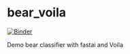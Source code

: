 # bear_voila
[![Binder](https://mybinder.org/badge_logo.svg)](https://mybinder.org/v2/gh/amirluv/app/master?filepath=bear_classifier.ipynb)

Demo bear classifier with fastai and Voila
